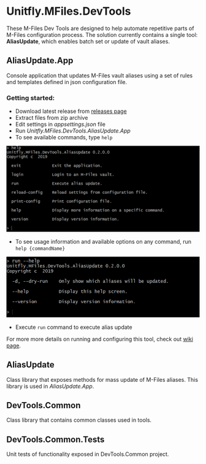 # Unitfly.MFiles.DevTools

These M-Files Dev Tools are designed to help automate repetitive parts of M-Files configuration process.
The solution currently contains a single tool: **AliasUpdate**, which enables batch set or update of vault aliases.

## AliasUpdate.App

Console application that updates M-Files vault aliases using a set of rules and templates defined in json configuration file.

### Getting started:

- Download latest release from [releases page](https://github.com/unitfly/Unitfly.MFiles.DevTools/releases)
- Extract files from zip archive
- Edit settings in *appsettings.json* file
- Run *Unitfly.MFiles.DevTools.AliasUpdate.App*
- To see available commands, type `help`

![help](https://github.com/unitfly/Unitfly.MFiles.DevTools/raw/master/images/AliasUpdate.App.Help.PNG)

- To see usage information and available options on any command, run `help {commandName}`

![run-help](https://github.com/unitfly/Unitfly.MFiles.DevTools/raw/master/images/AliasUpdate.App.Run.Help.PNG)

- Execute `run` command to execute alias update

For more more details on running and configuring this tool, check out [wiki page](https://github.com/unitfly/Unitfly.MFiles.DevTools/wiki/Alias-Update).

## AliasUpdate

Class library that exposes methods for mass update of M-Files aliases. This library is used in *AliasUpdate.App*.

## DevTools.Common

Class library that contains common classes used in tools.


## DevTools.Common.Tests

Unit tests of functionality exposed in DevTools.Common project.
